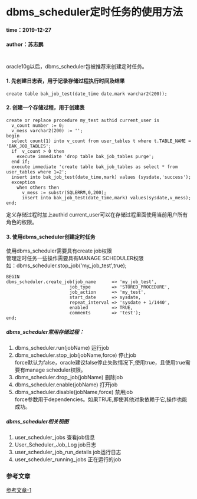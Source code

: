 # dbms_scheduler定时任务的使用方法
#### time：2019-12-27  
#### author：苏志鹏
# 


oracle10g以后，dbms_scheduler包被推荐来创建定时任务。

#### 1. 先创建日志表，用于记录存储过程执行时间及结果
```
create table bak_job_test(date_time date,mark varchar2(200));
```
#### 2. 创建一个存储过程，用于创建表
```
create or replace procedure my_test authid current_user is
  v_count number := 0;
  v_mess varchar2(200) := '';
begin
  select count(1) into v_count from user_tables t where t.TABLE_NAME = 'BAK_JOB_TABLES';
  if  v_count > 0 then
    execute immediate 'drop table bak_job_tables purge';
  end if;
  execute immediate 'create table bak_job_tables as select * from user_tables where 1=2';
  insert into bak_job_test(date_time,mark) values (sysdate,'success');
  exception
    when others then
      v_mess := substr(SQLERRM,0,200);
      insert into bak_job_test(date_time,mark) values(sysdate,v_mess);
end;
```

定义存储过程时加上authid current_user可以在存储过程里面使用当前用户所有角色的权限。


#### 3. 使用dbms_scheduler创建定时任务
使用dbms_scheduler需要具有create job权限  
管理定时任务一些操作需要具有MANAGE SCHEDULER权限   
如：dbms_scheduler.stop_job('my_job_test',true);
```
BEGIN
dbms_scheduler.create_job(job_name      => 'my_job_test',
                        job_type        => 'STORED_PROCEDURE',
                        job_action      => 'my_test',
                        start_date      => sysdate,
                        repeat_interval => 'sysdate + 1/1440',
                        enabled         => TRUE,
                        comments        => 'test');
end;
```
##### dbms_scheduler常用存储过程：

1. dbms_scheduler.run(jobName)                  运行job
2. dbms_scheduler.stop_job(jobName,force)       停止job   
force默认为false，oracle建议false停止失败情况下,使用true，且使用true需要有manage scheduler权限。
3. dbms_scheduler.drop_job(jobName)             删除job
4. dbms_scheduler.enable(jobName)               打开job
5. dbms_scheduler.disable(jobName,force)        禁用job  
force参数用于dependencies。如果TRUE,即使其他对象依赖于它,操作也能成功。


##### dbms_scheduler相关视图
1. user_scheduler_jobs                          查看job信息
2. User_Scheduler_Job_Log                       job日志
3. user_scheduler_job_run_details               job运行日志
4. user_scheduler_running_jobs                  正在运行的job

### 参考文章  
[参考文章-1](https://blog.csdn.net/w892824196/article/details/101702075)